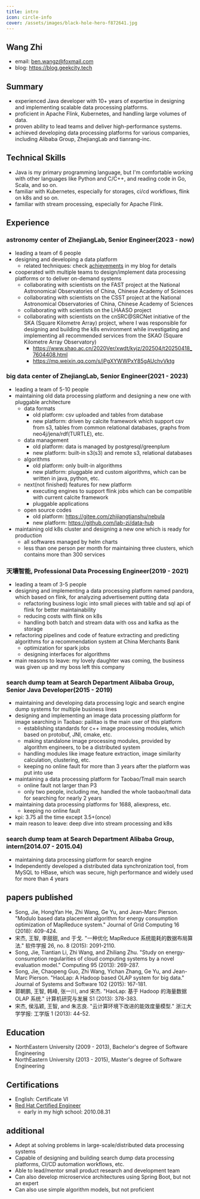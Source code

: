 ```yaml
---
title: intro
icon: circle-info
cover: /assets/images/black-hole-hero-f872641.jpg
---
```


## Wang Zhi 

* email: ben.wangz@foxmail.com
* blog: https://blog.geekcity.tech

## Summary

* experienced Java developer with 10+ years of expertise in designing and implementing scalable data processing platforms. 
* proficient in Apache Flink, Kubernetes, and handling large volumes of data. 
* proven ability to lead teams and deliver high-performance systems.
* achieved developing data processing platforms for various companies, including Alibaba Group, ZhejiangLab and tianrang-inc.

## Technical Skills

* Java is my primary programming language, but I'm comfortable working with other languages like Python and C/C++, and reading code in Go, Scala, and so on.
* familiar with Kubernetes, especially for storages, ci/cd workflows, flink on k8s and so on.
* familiar with stream processing, especially for Apache Flink.

## Experience

### astronomy center of ZhejiangLab, Senior Engineer(2023 - now)
* leading a team of 6 people
* designing and developing a data platform
    + related techniques: check [achievements](../intro/achievements/README.md) in my blog for details
* cooperated with multiple teams to design/implement data processing platforms or to deliver on-demand systems
    + collaborating with scientists on the FAST project at the National Astronomical Observatories of China, Chinese Academy of Sciences
    + collaborating with scientists on the CSST project at the National Astronomical Observatories of China, Chinese Academy of Sciences
    + collaborating with scientists on the LHAASO project
    + collaborating with scientists on the cnSRC@SRCNet initiative of the SKA (Square Kilometre Array) project, where I was responsible for designing and building the k8s environment while investigating and implementing all recommended services from the SKAO (Square Kilometre Array Observatory)
        * https://www.shao.ac.cn/2020Ver/xwdt/kyjz/202504/t20250418_7604408.html
        * https://mp.weixin.qq.com/s/jPgXYWWPxY85gAUchvVktg

### big data center of ZhejiangLab, Senior Engineer(2021 - 2023)
* leading a team of 5-10 people
* maintaining old data processing platform and designing a new one with pluggable architecture
    + data formats
        * old platform: csv uploaded and tables from database
        * new platform: driven by calcite framework which support csv from s3, tables from common relational databases, graphs from neo4j/jena/rdf(TURTLE), etc.
    + data management
        * old platform: data is managed by postgresql/greenplum
        * new platform: built-in s3(s3) and remote s3, relational databases
    + algorithms
        * old platform: only built-in algorithms
        * new platform: pluggable and custom algorithms, which can be written in java, python, etc.
    + next(not finished) features for new platform
        * executing engines to support flink jobs which can be compatible with current calcite framework
        * pluggable applications 
    + open source codes
        * old platform: https://gitee.com/zhijiangtianshu/nebula
        * new platform: https://github.com/lab-zj/data-hub
* maintaining old k8s cluster and designing a new one which is ready for production
    + all softwares managed by helm charts
    + less than one person per month for maintaining three clusters, which contains more than 300 services

### 天壤智能, Professional Data Processing Engineer(2019 - 2021)
* leading a team of 3-5 people
* designing and implementing a data processing platform named pandora, which based on flink, for analyzing advertisement putting data
    + refactoring business logic into small pieces with table and sql api of flink for better maintainability
    + reducing costs with flink on k8s
    + handling both batch and stream data with oss and kafka as the storage 
* refactoring pipelines and code of feature extracting and predicting algorithms for a recommendation system at China Merchants Bank
    + optimization for spark jobs
    + designing interfaces for algorithms
* main reasons to leave: my lovely daughter was coming, the business was given up and my boss left this company

### search dump team at Search Department Alibaba Group, Senior Java Developer(2015 - 2019)
* maintaining and developing data processing logic and search engine dump systems for multiple business lines
* designing and implementing an image data processing platform for image searching in Taobao: pailitao is the main user of this platform
    + establishing standards for c++ image processing modules, which based on protobuf, JNI, cmake, etc.
    + making standalone image processing modules, provided by algorithm engineers, to be a distributed system
    + handling modules like image feature extraction, image similarity calculation, clustering, etc.
    + keeping no online fault for more than 3 years after the platform was put into use
* maintaining a data processing platform for Taobao/Tmall main search
    + online fault not larger than P3
    + only two people, including me, handled the whole taobao/tmall data for searching for nearly 2 years
* maintaining data processing platforms for 1688, aliexpress, etc.
    + keeping no online fault
* kpi: 3.75 all the time except 3.5+(once)
* main reason to leave: deep dive into stream processing and k8s

### search dump team at Search Department Alibaba Group, intern(2014.07 - 2015.04)
* maintaining data processing platform for search engine
* Independently developed a distributed data synchronization tool, from MySQL to HBase, which was secure, high performance and widely used for more than 4 years

## papers published

* Song, Jie, HongYan He, Zhi Wang, Ge Yu, and Jean-Marc Pierson. "Modulo based data placement algorithm for energy consumption optimization of MapReduce system." Journal of Grid Computing 16 (2018): 409-424.
* 宋杰, 王智, 李甜甜, and 于戈. "一种优化 MapReduce 系统能耗的数据布局算法." 软件学报 26, no. 8 (2015): 2091-2110.
* Song, Jie, Tiantian Li, Zhi Wang, and Zhiliang Zhu. "Study on energy-consumption regularities of cloud computing systems by a novel evaluation model." Computing 95 (2013): 269-287.
* Song, Jie, Chaopeng Guo, Zhi Wang, Yichan Zhang, Ge Yu, and Jean-Marc Pierson. "HaoLap: A Hadoop based OLAP system for big data." Journal of Systems and Software 102 (2015): 167-181.
* 郭朝鹏, 王智, 韩峰, 张一川, and 宋杰. "HaoLap: 基于 Hadoop 的海量数据 OLAP 系统." 计算机研究与发展 S1 (2013): 378-383.
* 宋杰, 侯泓颖, 王智, and 朱志良. "云计算环境下改进的能效度量模型." 浙江大学学报: 工学版 1 (2013): 44-52.

## Education

* NorthEastern University (2009 - 2013), Bachelor's degree of Software Engineering
* NorthEastern University (2013 - 2015), Master's degree of Software Engineering

## Certifications

* English: Certificate VI
* [Red Hat Certified Engineer](RHCE_Zhi_Wang.pdf.md)
    + early in my high school: 2010.08.31

## additional

* Adept at solving problems in large-scale/distributed data processing systems
* Capable of designing and building search dump data processing platforms, CI/CD automation workflows, etc.
* Able to lead/mentor small product research and development team
* Can also develop microservice architectures using Spring Boot, but not an expert
* Can also use simple algorithm models, but not proficient
